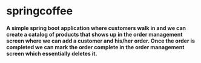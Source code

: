 # springcoffee
#### A simple spring boot application where customers walk in and we can create a catalog of products that shows up in the order management screen where we can add a customer and his/her order. Once the order is completed we can mark the order complete in the order management screen which essentially deletes it.
